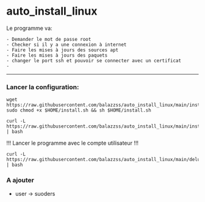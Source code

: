 # auto_install_linux
Le programme va: 
    
    - Demander le mot de passe root
    - Checker si il y a une connexion à internet
    - Faire les mises à jours des sources apt
    - Faire les mises à jours des paquets
    - changer le port ssh et pouvoir se connecter avec un certificat
    - 
------------------------------
### Lancer la configuration: 
    wget https://raw.githubusercontent.com/balazzss/auto_install_linux/main/install.sh
    sudo chmod +x $HOME/install.sh && sh $HOME/install.sh
    
    curl -L https://raw.githubusercontent.com/balazzss/auto_install_linux/main/install.sh | bash
!!! Lancer le programme avec le compte utilisateur !!!

    curl -L https://raw.githubusercontent.com/balazzss/auto_install_linux/main/deluser.sh | bash
    
### A ajouter
- user -> suoders

